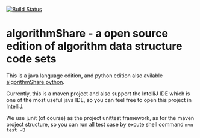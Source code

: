 [![Build Status](https://travis-ci.org/nutshellfool/algorithmShare.svg?branch=master)](https://travis-ci.org/nutshellfool/algorithmShare)
# algorithmShare - a open source edition of algorithm data structure code sets
This is a java language edition, and python edition also avilable [algorithmShare python](https://github.com/nutshellfool/algorithmShare_python).  

Currently, this is a maven project and also support the IntelliJ IDE which is one of the most useful java IDE, so you can feel free to open this project in IntelliJ.  

We use junit (of course) as the project unittest framework, as for the maven project structure, so you can run all test case by excute shell command  `mvn test -B` 
